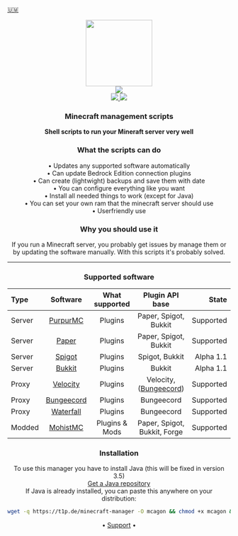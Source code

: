 <p align="side">
<a href="https://github.com/Argantiu/minecraft-manager/tree/main/.github/README-de.md">🇺🇲</a>
<p align="center">
    <a href="https://crazycloudcraft.de/">
    <img src="https://crazycloudcraft.de/wp-content/uploads/2021/04/cropped-crazycloudcraft-icon-server.png" width="150"><br/>
    <a href="https://github.com/Argantiu/minecraft-manager/security">
    <img src="https://github.com/Argantiu/minecraft-manager/actions/workflows/codacy.yml/badge.svg" /><br/>
    <a href="https://github.com/Argantiu/minecraft-manager">
    <img src="https://img.shields.io/github/downloads-pre/Argantiu/.github/v3.0/total?color=lime&label=Downloads%20latest" />
    <a href="https://github.com/Argantiu/minecraft-manager">
    <img src="https://img.shields.io/github/downloads/Argantiu/.github/total?color=lime&label=All%20Downloads" />
</a>
  
<h3 align="center">
Minecraft management scripts
</h3>
<p align="center">
    <a><b>Shell scripts to run your Mineraft server very well</b></a>
</p>
  
<h3 align="center">
What the scripts can do
</h3>
<p align="center">
<a>• Updates any supported software automatically</a><br/>
<a>• Can update Bedrock Edition connection plugins</a><br/>
<a>• Can create (lightwight) backups and save them with date</a><br/>
<a>• You can configure everything like you want</a><br/>
<a>• Install all needed things to work (except for Java)</a><br/>
<a>• You can set your own ram that the minecraft server should use</a><br/>
<a>• Userfriendly use</a>
</p>
  
<h3 align="center">
Why you should use it
</h3>
<p align="center">
<a>If you run a Minecraft server, you probably get issues by manage them or by updating the software manually.
With this scripts it's probably solved.</a>
</p>
   
---
   
<h3 align="center">
Supported software
</h3>
 
| Type | Software | What supported | Plugin API base | State |
|:-----|:--------:|:--------------:|:---------------:|------:|
| Server  | [PurpurMC](https://purpurmc.org)         | Plugins        | Paper, Spigot, Bukkit | Supported
| Server  | [Paper](https://papermc.io)              | Plugins        | Paper, Spigot, Bukkit | Supported
| Server  | [Spigot](https://spigotmc.org)           | Plugins        | Spigot, Bukkit | Alpha 1.1
| Server  | [Bukkit](https://dev.bukkit.org/)        | Plugins        | Bukkit | Alpha 1.1
| Proxy   | [Velocity](https://velocitypowered.com)  | Plugins        | Velocity, ([Bungeecord](https://forums.papermc.io/threads/snap-run-bungeecord-plugins-on-velocity.31/)) | Supported
| Proxy   | [Bungeecord](https://spigotmc.org)       | Plugins        | Bungeecord | Supported
| Proxy   | [Waterfall](https://papermc.io)          | Plugins        | Bungeecord | Supported
| Modded  | [MohistMC](https://mohistmc.com)         | Plugins & Mods | Paper, Spigot, Bukkit, Forge | Supported

<h3 align="center">
Installation
</h3>
<p align="center">
    <a>To use this manager you have to install Java (this will be fixed in version 3.5)</a><br/>
    <a href="https://www.azul.com/downloads/?package=jdk">Get a Java repository</a><br/>
    <a>If Java is already installed, you can paste this anywhere on your distribution:</a>
</p>

```bash
wget -q https://t1p.de/minecraft-manager -O mcagon && chmod +x mcagon && ./mcagon
```  

</h3>
<p align="center">
<a>•</a>
<a href="https://github.com/Argantiu/minecraft-manager/issues">Support</a>
<a>•</a>
</p>
